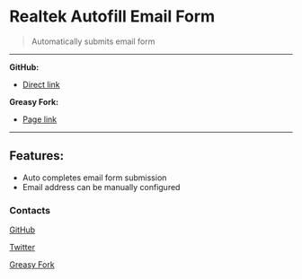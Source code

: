 # Realtek Autofill Email Form

> Automatically submits email form

***

**GitHub:**

* [Direct link](https://github.com/magicoflolis/userscriptrepo/raw/master/RealtekAutofill/RealtekAutofill.user.js)

**Greasy Fork:**

* [Page link](https://greasyfork.org/scripts/423088)

***

## **Features:**

* Auto completes email form submission
* Email address can be manually configured

### Contacts

[GitHub](https://github.com/magicoflolis)

[Twitter](https://twitter.com/for_lollipops)

[Greasy Fork](https://greasyfork.org/users/166061)

